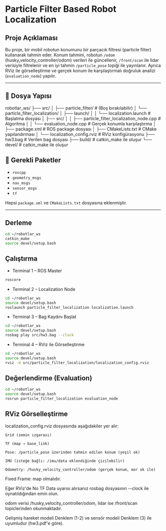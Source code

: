 # Particle Filter Based Robot Localization

## Proje Açıklaması

Bu proje, bir mobil robotun konumunu bir parçacık filtresi (particle filter) kullanarak tahmin eder. Konum tahmini, robotun `/odom` (husky_velocity_controller/odom) verileri ile güncellenir, `/front/scan` ile lidar verisiyle filtrelenir ve en iyi tahmin `/particle_pose` topiği ile yayınlanır. Ayrıca RViz ile görselleştirme ve gerçek konum ile karşılaştırmalı doğruluk analizi (`evaluation_node`) yapılır.

---

## 📁 Dosya Yapısı

robotlar_ws/
├── src/
│ ├── particle_filter/ # (Boş bırakılabilir)
│ └── particle_filter_localization/
│ ├── launch/
│ │ └── localization.launch # Başlatma dosyası
│ ├── src/
│ │ ├── particle_filter_localization_node.cpp # Algoritma
│ │ └── evaluation_node.cpp # Gerçek konumla karşılaştırma
│ ├── package.xml # ROS package dosyası
│ ├── CMakeLists.txt # CMake yapılandırması
│ └── localization_config.rviz # RViz konfigürasyonu
├── hw3.bag # Verilen bag dosyası
├── build/ # catkin_make ile oluşur
└── devel/ # catkin_make ile oluşur


## 🧩 Gerekli Paketler

- `roscpp`
- `geometry_msgs`
- `nav_msgs`
- `sensor_msgs`
- `tf`

Hepsi `package.xml` ve `CMakeLists.txt` dosyasına eklenmiştir.

---

##  Derleme

```bash
cd ~/robotlar_ws
catkin_make
source devel/setup.bash
```

## Çalıştırma
- Terminal 1 – ROS Master
```bash
roscore
```

- Terminal 2 – Localization Node
```bash
cd ~/robotlar_ws
source devel/setup.bash
roslaunch particle_filter_localization localization.launch
```
- Terminal 3 – Bag Kaydını Başlat
```bash
cd ~/robotlar_ws
source devel/setup.bash
rosbag play src/hw3.bag --clock
```

- Terminal 4 – RViz ile Görselleştirme
```bash
cd ~/robotlar_ws
source devel/setup.bash
rviz -d src/particle_filter_localization/localization_config.rviz
```

## Değerlendirme (Evaluation)
```bash
cd ~/robotlar_ws
source devel/setup.bash
rosrun particle_filter_localization evaluation_node

```

## RViz Görselleştirme

localization_config.rviz dosyasında aşağıdakiler yer alır:

    Grid (zemin ızgarası)

    TF (map → base_link)

    Pose: /particle_pose üzerinden tahmin edilen konum (yeşil ok)

    IMU (isteğe bağlı: /imu/data eklendiğinde çizilebilir)

    Odometry: /husky_velocity_controller/odom (gerçek konum, mor ok ile)


Fixed Frame: map olmalıdır.

Eğer RViz'de No TF Data uyarısı alırsanız rosbag dosyasının --clock ile oynatıldığından emin olun.

odom verisi /husky_velocity_controller/odom, lidar ise /front/scan topiclerinden okunmaktadır.

Gelişmiş hareket modeli Denklem (1-2) ve sensör modeli Denklem (3) ile uyumludur (hw3.pdf'e göre).